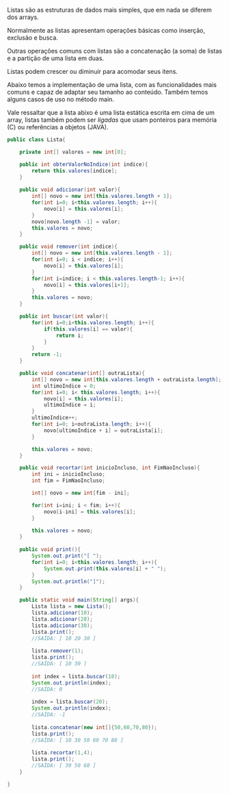 Listas são as estruturas de dados mais simples, que em nada se diferem dos arrays.

Normalmente as listas apresentam operações básicas como inserção, exclusão e busca.

Outras operações comuns com listas são a concatenação (a soma) de listas e a partição de uma lista em duas.

Listas podem crescer ou diminuir para acomodar seus itens.

Abaixo temos a implementação de uma lista, com as funcionalidades mais comuns e capaz de adaptar seu tamanho ao conteúdo. Também temos alguns casos de uso no método main.

Vale ressaltar que a lista abixo é uma lista estática escrita em cima de um array, listas também podem ser *ligadas* que usam ponteiros para memória (C) ou referências a objetos (JAVA).

```java
public class Lista{

    private int[] valores = new int[0];

    public int obterValorNoIndice(int indice){
        return this.valores[indice];
    }
    
    public void adicionar(int valor){
        int[] novo = new int[this.valores.length + 1];
        for(int i=0; i<this.valores.length; i++){
            novo[i] = this.valores[i];
        }
        novo[novo.length -1] = valor;
        this.valores = novo;
    }

    public void remover(int indice){
        int[] novo = new int[this.valores.length - 1];
        for(int i=0; i < indice; i++){
            novo[i] = this.valores[i];
        }
        for(int i=indice; i < this.valores.length-1; i++){
            novo[i] = this.valores[i+1];
        }
        this.valores = novo;
    }

    public int buscar(int valor){
        for(int i=0;i<this.valores.length; i++){
            if(this.valores[i] == valor){
                return i;
            }
        }
        return -1;
    }

    public void concatenar(int[] outraLista){
        int[] novo = new int[this.valores.length + outraLista.length];
        int ultimoIndice = 0;
        for(int i=0; i< this.valores.length; i++){
            novo[i] = this.valores[i];
            ultimoIndice = i;
        }
        ultimoIndice++;
        for(int i=0; i<outraLista.length; i++){
            novo[ultimoIndice + i] = outraLista[i];
        }

        this.valores = novo;
    }

    public void recortar(int inicioIncluso, int FimNaoIncluso){
        int ini = inicioIncluso;
        int fim = FimNaoIncluso;

        int[] novo = new int[fim - ini];

        for(int i=ini; i < fim; i++){
            novo[i-ini] = this.valores[i];
        }

        this.valores = novo;
    }
    
    public void print(){
        System.out.print("[ ");
        for(int i=0; i<this.valores.length; i++){
            System.out.print(this.valores[i] + " ");
        }
        System.out.println("]");
    }

    public static void main(String[] args){
        Lista lista = new Lista();
        lista.adicionar(10);
        lista.adicionar(20);
        lista.adicionar(30);
        lista.print();
        //SAÍDA: [ 10 20 30 ]
        
        lista.remover(1);
        lista.print();
        //SAÍDA: [ 10 30 ]
        
        int index = lista.buscar(10);
        System.out.println(index);
        //SAÍDA: 0
        
        index = lista.buscar(20);
        System.out.println(index);
        //SAÍDA: -1
        
        lista.concatenar(new int[]{50,60,70,80});
        lista.print();
        //SAÍDA: [ 10 30 50 60 70 80 ]
        
        lista.recortar(1,4);
        lista.print();
        //SAÍDA: [ 30 50 60 ]
    }

}
``` 